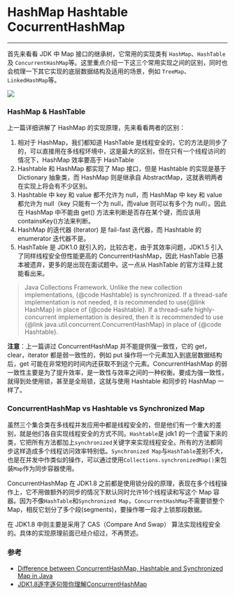 # HashMap Hashtable CocurrentHashMap
---

首先来看看 JDK 中 Map 接口的继承树，它常用的实现类有 `HashMap`、`HashTable` 及 `ConcurrentHashMap`等。这里重点介绍一下这三个常用实现之间的区别，同时也会梳理一下其它实现的底层数据结构及适用的场景，例如 `TreeMap`、`LinkedHashMap`等。

![](http://pgdgu8c3d.bkt.clouddn.com/7cbf202b26e96c7a6ea2906044cc2b60.jpg)



### HashMap & HashTable

上一篇详细讲解了 HashMap 的实现原理，先来看看两者的区别：

1. 相对于 HashMap，我们都知道 HashTable 是线程安全的，它的方法是同步了的，可以直接用在多线程环境中，这是最大的区别，但在只有一个线程访问的情况下，HashMap 效率要高于 HashTable
2. Hashtable 和 HashMap 都实现了 Map 接口，但是 Hashtable 的实现是基于 Dictionary 抽象类，而 HashMap 则是继承自 AbstractMap，这就表明两者在实现上将会有不少区别。
3. Hashtable 中 key 和 value 都不允许为 null，而 HashMap 中 key 和 value 都允许为 null（key 只能有一个为 null，而value 则可以有多个为 null）。因此在 HashMap 中不能由 get() 方法来判断是否存在某个键，而应该用 containsKey()方法来判断。
4. HashMap 的迭代器 (Iterator) 是 fail-fast 迭代器，而 Hashtable 的 enumerator 迭代器不是。
5. HashTable 是 JDK1.0 就引入的，比较古老，由于其效率问题，JDK1.5 引入了同样线程安全但性能更高的 ConcurrentHashMap，因此 HashTable 已基本被遗弃，更多的是出现在面试题中。这一点从 HashTable 的官方注释上就能看出来。

> Java Collections Framework.  Unlike the new collection implementations, {@code Hashtable} is synchronized.  If a thread-safe implementation is not needed, it is recommended to use{@link HashMap} in place of {@code Hashtable}.  If a thread-safe highly-concurrent implementation is desired, then it is recommended to use {@link java.util.concurrent.ConcurrentHashMap} in place of {@code Hashtable}.

**注意**：上一篇讲过 ConcurrentHashMap 并不能提供强一致性，它的 get，clear，iterator 都是弱一致性的，例如 put 操作将一个元素加入到底层数据结构后，get 可能在非常短的时间内还获取不到这个元素。ConcurrentHashMap 的弱一致性主要是为了提升效率，是一致性与效率之间的一种权衡。要成为强一致性，就得到处使用锁，甚至是全局锁，这就与使用 Hashtable 和同步的 HashMap 一样了。

### ConcurrentHashMap vs Hashtable vs Synchronized Map

虽然三个集合类在多线程并发应用中都是线程安全的，但是他们有一个重大的差别，就是他们各自实现线程安全的方式不同。`Hashtable`是 jdk1 的一个遗留下来的类，它把所有方法都加上`synchronized`关键字来实现线程安全。所有的方法都同步这样造成多个线程访问效率特别低。`Synchronized Map`与`HashTable`差别不大，也是在并发中作类似的操作，可以通过使用`Collections.synchronizedMap()`来包装`Map`作为同步容器使用。

ConcurrentHashMap 在 JDK1.8 之前都是使用锁分段的原理，表现在多个线程操作上，它不用做额外的同步的情况下默认同时允许16个线程读和写这个 Map 容器。因为不像`HashTable`和`Synchronized Map`，`ConcurrentHashMap`不需要锁整个Map，相反它划分了多个段(segments)，要操作哪一段才上锁那段数据。

在 JDK1.8 中则主要是采用了 CAS（Compare And Swap） 算法实现线程安全的。具体的实现原理前面已经介绍过，不再赘述。




 ### 参考

- [Difference between ConcurrentHashMap, Hashtable and Synchronized Map in Java](https://javarevisited.blogspot.com/2011/04/difference-between-concurrenthashmap.html)
- [JDK1.8逐字逐句带你理解ConcurrentHashMap](https://blog.csdn.net/u012403290/article/details/67636469)

 

 

 